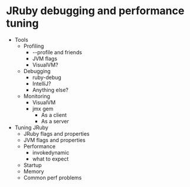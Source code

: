 JRuby debugging and performance tuning
========================

* Tools
  * Profiling
    * --profile and friends
    * JVM flags
    * VisualVM?
  * Debugging
    * ruby-debug
    * IntelliJ?
    * Anything else?
  * Monitoring
    * VisualVM
    * jmx gem
      * As a client
      * As a server
* Tuning JRuby
  * JRuby flags and properties
  * JVM flags and properties
  * Performance
    * invokedynamic
    * what to expect
  * Startup
  * Memory
  * Common perf problems


